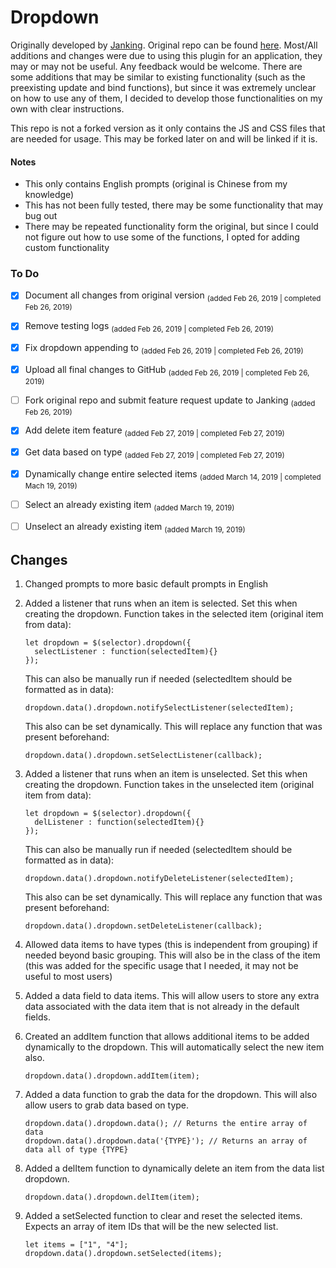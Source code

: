 # Dropdown
Originally developed by [Janking](https://github.com/Janking). Original repo can be found [here](https://github.com/Janking/dropdown). Most/All additions and changes were due to using this plugin for an application, they may or may not be useful. Any feedback would be welcome. There are some additions that may be similar to existing functionality (such as the preexisting update and bind functions), but since it was extremely unclear on how to use any of them, I decided to develop those functionalities on my own with clear instructions.

This repo is not a forked version as it only contains the JS and CSS files that are needed for usage. This may be forked later on and will be linked if it is.

#### Notes
- This only contains English prompts (original is Chinese from my knowledge)
- This has not been fully tested, there may be some functionality that may bug out
- There may be repeated functionality form the original, but since I could not figure out how to use some of the functions, I opted for adding custom functionality

### To Do
- [x] Document all changes from original version <sub>(added Feb 26, 2019 | completed Feb 26, 2019)</sub>
- [x] Remove testing logs <sub>(added Feb 26, 2019 | completed Feb 26, 2019)</sub>
- [x] Fix dropdown appending to <sub>(added Feb 26, 2019 | completed Feb 26, 2019)</sub>
- [x] Upload all final changes to GitHub <sub>(added Feb 26, 2019 | completed Feb 26, 2019)</sub>
- [ ] Fork original repo and submit feature request update to Janking <sub>(added Feb 26, 2019)</sub>
- [x] Add delete item feature <sub>(added Feb 27, 2019 | completed Feb 27, 2019)</sub>
- [x] Get data based on type <sub>(added Feb 27, 2019 | completed Feb 27, 2019)</sub>
- [x] Dynamically change entire selected items <sub>(added March 14, 2019 | completed Mach 19, 2019)</sub>
- [ ] Select an already existing item <sub>(added March 19, 2019)</sub>
- [ ] Unselect an already existing item <sub>(added March 19, 2019)</sub>


## Changes
1. Changed prompts to more basic default prompts in English
2. Added a listener that runs when an item is selected. Set this when creating the dropdown. Function takes in the selected item (original item from data):
   ```
   let dropdown = $(selector).dropdown({
     selectListener : function(selectedItem){}
   });
   ```

   This can also be manually run if needed (selectedItem should be formatted as in data):
   ```
   dropdown.data().dropdown.notifySelectListener(selectedItem);
   ```

   This also can be set dynamically. This will replace any function that was present beforehand:
   ```
   dropdown.data().dropdown.setSelectListener(callback);
   ```
3. Added a listener that runs when an item is unselected. Set this when creating the dropdown. Function takes in the unselected item (original item from data):
   ```
   let dropdown = $(selector).dropdown({
     delListener : function(selectedItem){}
   });
   ```

   This can also be manually run if needed (selectedItem should be formatted as in data):
   ```
   dropdown.data().dropdown.notifyDeleteListener(selectedItem);
   ```

   This also can be set dynamically. This will replace any function that was present beforehand:
   ```
   dropdown.data().dropdown.setDeleteListener(callback);
   ```
4. Allowed data items to have types (this is independent from grouping) if needed beyond basic grouping. This will also be in the class of the item (this was added for the specific usage that I needed, it may not be useful to most users)
5. Added a data field to data items. This will allow users to store any extra data associated with the data item that is not already in the default fields.
6. Created an addItem function that allows additional items to be added dynamically to the dropdown. This will automatically select the new item also.
   ```
   dropdown.data().dropdown.addItem(item);
   ```
7. Added a data function to grab the data for the dropdown. This will also allow users to grab data based on type.
   ```
   dropdown.data().dropdown.data(); // Returns the entire array of data
   dropdown.data().dropdown.data('{TYPE}'); // Returns an array of data all of type {TYPE}
   ```
8. Added a delItem function to dynamically delete an item from the data list dropdown.
   ```
   dropdown.data().dropdown.delItem(item);
   ```
9. Added a setSelected function to clear and reset the selected items. Expects an array of item IDs that will be the new selected list.
    ```
    let items = ["1", "4"];
    dropdown.data().dropdown.setSelected(items);
    ```
